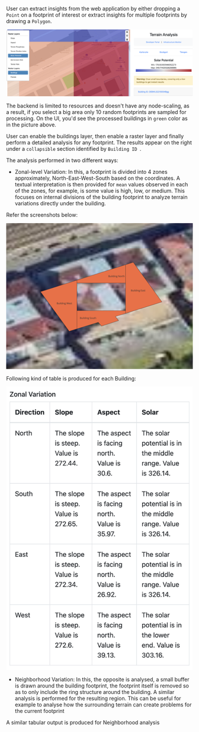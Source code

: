 User can extract insights from the web application by either dropping a `Point` on a footprint of interest or extract insights for multiple footprints by drawing a `Polygon`.

![](../images/polygon_analysis.png)

The backend is limited to resources and doesn't have any node-scaling, as a result, if you select a big area only 10 random footprints are sampled for processing. On the UI, you'd see the processed buildings in ``green`` color as in the picture above.

User can enable the buildings layer, then enable a raster layer and finally perform a detailed analysis for any footprint. The results appear on the right under a ``collapsible`` section identified by ``Building ID ``.

The analysis performed in two different ways:

* Zonal-level Variation: In this, a footprint is divided into 4 zones approximately, North-East-West-South based on the coordinates. A textual interpretation is then provided for `mean` values observed in each of the zones, for example, is some value is high, low, or medium. This focuses on internal divisions of the building footprint to analyze terrain variations directly under the building.

Refer the screenshots below:

![](../images/zonal_divisions.png)

Following kind of table is produced for each Building:

![](../images/output_table.png)

* Neighborhood Variation: In this, the opposite is analysed, a small buffer is drawn around the building footprint, the footprint itself is removed so as to only include the ring structure around the building. A similar analysis is performed for the resulting region. This can be useful for example to analyse how the surrounding terrain can create problems for the current footprint

A similar tabular output is produced for Neighborhood analysis


